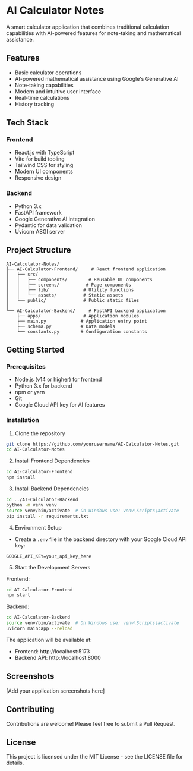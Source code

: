 # AI Calculator Notes

A smart calculator application that combines traditional calculation capabilities with AI-powered features for note-taking and mathematical assistance.

## Features

- Basic calculator operations
- AI-powered mathematical assistance using Google's Generative AI
- Note-taking capabilities
- Modern and intuitive user interface
- Real-time calculations
- History tracking

## Tech Stack

### Frontend
- React.js with TypeScript
- Vite for build tooling
- Tailwind CSS for styling
- Modern UI components
- Responsive design

### Backend
- Python 3.x
- FastAPI framework
- Google Generative AI integration
- Pydantic for data validation
- Uvicorn ASGI server

## Project Structure

```
AI-Calculator-Notes/
├── AI-Calculator-Frontend/     # React frontend application
│   ├── src/
│   │   ├── components/        # Reusable UI components
│   │   ├── screens/          # Page components
│   │   ├── lib/             # Utility functions
│   │   └── assets/          # Static assets
│   └── public/              # Public static files
│
└── AI-Calculator-Backend/     # FastAPI backend application
    ├── apps/                # Application modules
    ├── main.py             # Application entry point
    ├── schema.py           # Data models
    └── constants.py        # Configuration constants
```

## Getting Started

### Prerequisites
- Node.js (v14 or higher) for frontend
- Python 3.x for backend
- npm or yarn
- Git
- Google Cloud API key for AI features

### Installation

1. Clone the repository
```bash
git clone https://github.com/yourusername/AI-Calculator-Notes.git
cd AI-Calculator-Notes
```

2. Install Frontend Dependencies
```bash
cd AI-Calculator-Frontend
npm install
```

3. Install Backend Dependencies
```bash
cd ../AI-Calculator-Backend
python -m venv venv
source venv/bin/activate  # On Windows use: venv\Scripts\activate
pip install -r requirements.txt
```

4. Environment Setup
- Create a `.env` file in the backend directory with your Google Cloud API key:
```
GOOGLE_API_KEY=your_api_key_here
```

5. Start the Development Servers

Frontend:
```bash
cd AI-Calculator-Frontend
npm start
```

Backend:
```bash
cd AI-Calculator-Backend
source venv/bin/activate  # On Windows use: venv\Scripts\activate
uvicorn main:app --reload
```

The application will be available at:
- Frontend: http://localhost:5173
- Backend API: http://localhost:8000

## Screenshots

[Add your application screenshots here]

## Contributing

Contributions are welcome! Please feel free to submit a Pull Request.

## License

This project is licensed under the MIT License - see the LICENSE file for details.
